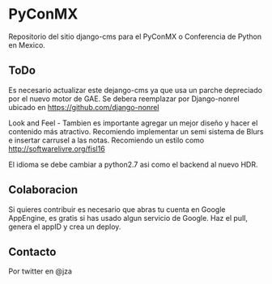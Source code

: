# PyConMX
Repositorio del sitio django-cms para el PyConMX o Conferencia de Python en Mexico.

## ToDo
Es necesario actualizar este dejango-cms ya que usa un parche depreciado por el nuevo motor de GAE. Se debera reemplazar por Django-nonrel ubicado en https://github.com/django-nonrel

Look and Feel - Tambien es importante agregar un mejor diseño y hacer el contenido más atractivo. Recomiendo implementar un semi sistema de Blurs e insertar carrusel a las notas. Recomiendo un estilo como http://softwarelivre.org/fisl16

El idioma se debe cambiar a python2.7 asi como el backend al nuevo HDR.

## Colaboracion
Si quieres contribuir es necesario que abras tu cuenta en Google AppEngine, es gratis si has usado algun servicio de Google. Haz el pull, genera el appID y crea un deploy. 

## Contacto
Por twitter en @jza
